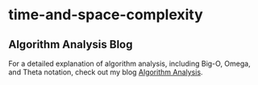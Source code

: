 # time-and-space-complexity
## Algorithm Analysis Blog
For a detailed explanation of algorithm analysis, including Big-O, Omega, and Theta notation, check out my blog [Algorithm Analysis](https://jasminemary.hashnode.dev/how-to-analyze-algorithms-big-o-omega-and-theta-for-newbies).
